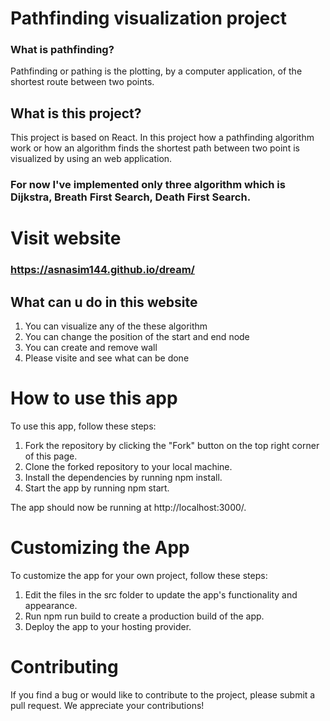 # Pathfinding visualization project
### What is pathfinding?
Pathfinding or pathing is the plotting, by a computer application, of the shortest route between two points.
## What is this project?
This project is based on React. In this project how a pathfinding algorithm work or how an algorithm finds the shortest path between two point is visualized by using an web application.
### For now I've implemented only three algorithm which is Dijkstra, Breath First Search, Death First Search. 

# Visit website
### https://asnasim144.github.io/dream/

## What can u do in this website
  
  1. You can visualize any of the these algorithm
  2. You can change the position of the start and end node
  3. You can create and remove wall
  4. Please visite and see what can be done

# How to use this app
  To use this app, follow these steps:

  1. Fork the repository by clicking the "Fork" button on the top right corner of this page.
  2. Clone the forked repository to your local machine.
  3. Install the dependencies by running npm install.
  4. Start the app by running npm start.
  
The app should now be running at http://localhost:3000/.

# Customizing the App
  To customize the app for your own project, follow these steps:

  1. Edit the files in the src folder to update the app's functionality and appearance.
  1. Run npm run build to create a production build of the app.
  1. Deploy the app to your hosting provider.
  
# Contributing  
  If you find a bug or would like to contribute to the project, please submit a pull request. We appreciate your contributions!



